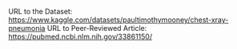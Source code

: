 URL to the Dataset: https://www.kaggle.com/datasets/paultimothymooney/chest-xray-pneumonia 
URL to Peer-Reviewed Article: https://pubmed.ncbi.nlm.nih.gov/33861150/
